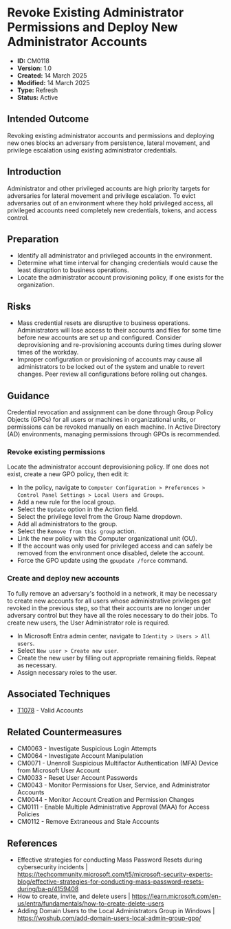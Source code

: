 # Revoke Existing Administrator Permissions and Deploy New Administrator Accounts

* **ID:** CM0118
* **Version:** 1.0
* **Created:** 14 March 2025
* **Modified:** 14 March 2025
* **Type:** Refresh
* **Status:** Active

## Intended Outcome

Revoking existing administrator accounts and permissions and deploying new ones blocks an adversary from persistence, lateral movement, and privilege escalation using existing administrator credentials. 

## Introduction

Administrator and other privileged accounts are high priority targets for adversaries for lateral movement and privilege escalation. To evict adversaries out of an environment where they hold privileged access, all privileged accounts need completely new credentials, tokens, and access control. 

## Preparation

- Identify all administrator and privileged accounts in the environment.
- Determine what time interval for changing credentials would cause the least disruption to business operations. 
- Locate the administrator account provisioning policy, if one exists for the organization.  

## Risks

- Mass credential resets are disruptive to business operations. Administrators will lose access to their accounts and files for some time before new accounts are set up and configured. Consider deprovisioning and re-provisioning accounts during times during slower times of the workday.
- Improper configuration or provisioning of accounts may cause all administrators to be locked out of the system and unable to revert changes. Peer review all configurations before rolling out changes. 


## Guidance

Credential revocation and assignment can be done through Group Policy Objects (GPOs) for all users or machines in organizational units, or permissions can be revoked manually on each machine. In Active Directory (AD) environments, managing permissions through GPOs is recommended. 

### Revoke existing permissions

Locate the administrator account deprovisioning policy. If one does not exist, create a new GPO policy, then edit it:
- In the policy, navigate to `Computer Configuration > Preferences > Control Panel Settings > Local Users and Groups`.
- Add a new rule for the local group.
- Select the `Update` option in the Action field.
- Select the privilege level from the Group Name dropdown.
- Add all administrators to the group.
- Select the `Remove from this group` action. 
- Link the new policy with the Computer organizational unit (OU).
- If the account was only used for privileged access and can safely be removed from the environment once disabled, delete the account.  
- Force the GPO update using the `gpupdate /force` command. 

### Create and deploy new accounts

To fully remove an adversary's foothold in a network, it may be necessary to create new accounts for all users whose administrative privileges got revoked in the previous step, so that their accounts are no longer under adversary control but they have all the roles necessary to do their jobs. To create new users, the User Administrator role is required.
- In Microsoft Entra admin center, navigate to `Identity > Users > All users`.
- Select `New user > Create new user`.
- Create the new user by filling out appropriate remaining fields. Repeat as necessary.
- Assign necessary roles to the user. 

## Associated Techniques

- [T1078](https://attack.mitre.org/techniques/T1078) - Valid Accounts

## Related Countermeasures

- CM0063 - Investigate Suspicious Login Attempts
- CM0064 - Investigate Account Manipulation
- CM0071 - Unenroll Suspicious Multifactor Authentication (MFA) Device from Microsoft User Account
- CM0033 - Reset User Account Passwords
- CM0043 - Monitor Permissions for User, Service, and Administrator Accounts
- CM0044 - Monitor Account Creation and Permission Changes
- CM0111 - Enable Multiple Administrative Approval (MAA) for Access Policies
- CM0112 - Remove Extraneous and Stale Accounts

## References

- Effective strategies for conducting Mass Password Resets during cybersecurity incidents | <https://techcommunity.microsoft.com/t5/microsoft-security-experts-blog/effective-strategies-for-conducting-mass-password-resets-during/ba-p/4159408>
- How to create, invite, and delete users | <https://learn.microsoft.com/en-us/entra/fundamentals/how-to-create-delete-users>
- Adding Domain Users to the Local Administrators Group in Windows | <https://woshub.com/add-domain-users-local-admin-group-gpo/>